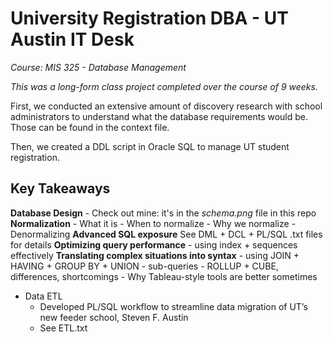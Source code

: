 # University Registration DBA - UT Austin IT Desk

*Course: MIS 325 - Database Management*

*This was a long-form class project completed over the course of 9 weeks.*

First, we conducted an extensive amount of discovery 
research with school administrators to understand what the database requirements would be. 
Those can be found in the context file. 

Then, we created a DDL script in Oracle SQL to manage UT student registration. 

## Key Takeaways ##

**Database Design**
    - Check out mine: it's in the *schema.png* file in this repo
**Normalization**
    - What it is
    - When to normalize
    - Why we normalize
    - Denormalizing
**Advanced SQL exposure**
   See DML + DCL + PL/SQL .txt files for details
**Optimizing query performance**
    - using index + sequences effectively
**Translating complex situations into syntax**
    - using JOIN + HAVING + GROUP BY + UNION
    - sub-queries
    - ROLLUP + CUBE, differences, shortcomings
    - Why Tableau-style tools are better sometimes
- Data ETL
    - Developed PL/SQL workflow to streamline data migration of UT’s new feeder school, Steven F. Austin
    - See ETL.txt
</aside>


